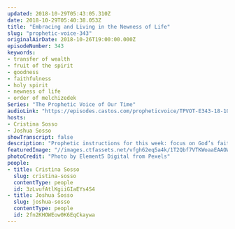 ```yaml
---
updated: 2018-10-29T05:43:05.310Z
date: 2018-10-29T05:40:38.053Z
title: "Embracing and Living in the Newness of Life"
slug: "prophetic-voice-343"
originalAirDate: 2018-10-26T19:00:00.000Z
episodeNumber: 343
keywords:
- transfer of wealth
- fruit of the spirit
- goodness 
- faithfulness
- holy spirit
- newness of life
- order of melchizedek
Series: "The Prophetic Voice of Our Time"
audioLink: "https://episodes.castos.com/propheticvoice/TPVOT-E343-18-10-26-27-Embracing-and-Living-in-the-Newness-of-Life.mp3"
hosts:
- Cristina Sosso
- Joshua Sosso
showTranscript: false
description: "Prophetic instructions for this week: focus on God’s faithfulness and God’s goodness.\n\nJohn 10:10 “The thief comes only to steal and kill and destroy; I have come that they may have life, and have it to the full.” In Colossians chapter 3:3 it says, “For you died, and your life is now hidden with Christ in God.” So everything that we do, we have to do it unto Him. We must truly live, believe, that in Him we live and move and have our being, right? Romans 6:4 “We were therefore buried with him through baptism into death in order that, just as Christ was raised from the dead through the glory of the Father, we too may live a new life.”  ...New life, not [the] old one. God is not going to repair the old life that you have. He made it new.\n\nRomans 6:4, 8:2, 8:9-11\n\n2 Corinthians 3:6"
featuredImage: "//images.ctfassets.net/vfgh62eq5a4k/1T2Qbf7VTKWoaaEAAOW2iw/62bed4a29cfdfbf888f686e5dc6cbe25/apple-appreciation-bread-669731.jpg"
photoCredit: "Photo by Element5 Digital from Pexels"
people:
- title: Cristina Sosso
  slug: cristina-sosso
  contentType: people
  id: 3zLvufAtlKgiiGIaEYs4S4
- title: Joshua Sosso
  slug: joshua-sosso
  contentType: people
  id: 2fn2KHOWEow0K6EqCkaywa
---
```

